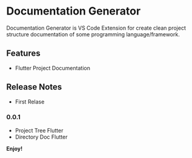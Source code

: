 # Documentation Generator


Documentation Generator is VS Code Extension for create clean project structure documentation of some programming language/framework.

## Features

- Flutter Project Documentation

## Release Notes

- First Relase

### 0.0.1

- Project Tree Flutter
- Directory Doc Flutter

**Enjoy!**
